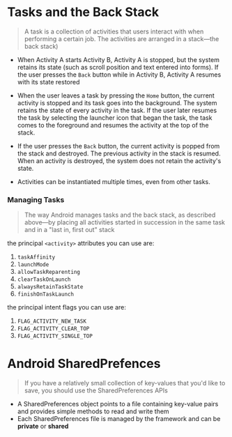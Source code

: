 # Tasks and the Back Stack

> A task is a collection of activities that users interact with when performing a certain job. The activities are arranged in a stack—the back stack)

- When Activity A starts Activity B, Activity A is stopped, but the system retains its state (such as scroll position and text entered into forms). If the user presses the `Back` button while in Activity B, Activity A resumes with its state restored

- When the user leaves a task by pressing the `Home` button, the current activity is stopped and its task goes into the background. The system retains the state of every activity in the task. If the user later resumes the task by selecting the launcher icon that began the task, the task comes to the foreground and resumes the activity at the top of the stack.

- If the user presses the `Back` button, the current activity is popped from the stack and destroyed. The previous activity in the stack is resumed. When an activity is destroyed, the system does not retain the activity's state.

- Activities can be instantiated multiple times, even from other tasks.


### Managing Tasks
> The way Android manages tasks and the back stack, as described above—by placing all activities started in succession in the same task and in a "last in, first out" stack

the principal `<activity>` attributes you can use are:
1. `taskAffinity`
2. `launchMode`
3. `allowTaskReparenting`
4. `clearTaskOnLaunch`
5. `alwaysRetainTaskState`
6. `finishOnTaskLaunch`

the principal intent flags you can use are:
1. `FLAG_ACTIVITY_NEW_TASK`
2. `FLAG_ACTIVITY_CLEAR_TOP`
3. `FLAG_ACTIVITY_SINGLE_TOP`

# Android SharedPrefences
> If you have a relatively small collection of key-values that you'd like to save, you should use the SharedPreferences APIs

- A SharedPreferences object points to a file containing key-value pairs and provides simple methods to read and write them
- Each SharedPreferences file is managed by the framework and can be **private** or **shared** 